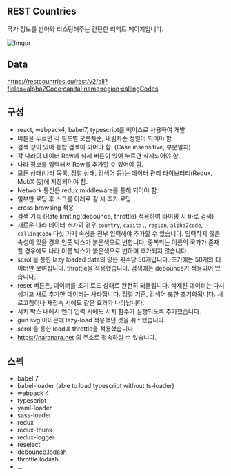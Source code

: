 ## REST Countries

국가 정보를 받아와 리스팅해주는 간단한 리액트 페이지입니다.

![Imgur](https://i.imgur.com/zbFo03O.png)

## Data

https://restcountries.eu/rest/v2/all?fields=alpha2Code;capital;name;region;callingCodes

## 구성

- react, webpack4, babel7, typescript를 베이스로 사용하여 개발
- 버튼을 누르면 각 필드별 오름차순, 내림차순 정렬이 되어야 함.
- 검색 창이 있어 통합 검색이 되어야 함. (Case insensitive, 부분일치)
- 각 나라의 데이터 Row에 삭제 버튼이 있어 누르면 삭제되어야 함.
- 나라 정보를 입력해서 Row를 추가할 수 있어야 함.
- 모든 상태(나라 목록, 정렬 상태, 검색어 등)는 데이터 관리 라이브러리(Redux, MobX 등)에 저장되어야 함.
- Network 통신은 redux middleware를 통해 되어야 함.
- 일부만 로딩 후 스크롤 아래로 갈 시 추가 로딩
- cross browsing 적용
- 검색 기능 (Rate limiting(debounce, throttle) 적용하여 타이핑 시 바로 검색)
- 새로운 나라 데이터 추가의 경우 `country`, `capital`, `region`, `alpha2code`, `callingCode` 다섯 가지 속성을 전부 입력해야 추가할 수 있습니다. 입력하지 않은 속성이 있을 경우 인풋 박스가 붉은색으로 변합니다, 중복되는 이름의 국가가 존재할 경우에도 나라 이름 박스가 붉은색으로 변하며 추가되지 않습니다.
- scroll을 통한 lazy loaded data의 양은 횟수당 50개입니다. 초기에는 50개의 데이터만 보여집니다. throttle을 적용했습니다. 검색에는 debounce가 적용되어 있습니다.
- reset 버튼은, 데이터를 초기 로드 상태로 완전히 되돌립니다. 삭제된 데이터는 다시 생기고 새로 추가한 데이터는 사라집니다. 정렬 기준, 검색어 또한 초기화됩니다. 새로고침이나 재접속 시에도 같은 효과가 나타납니다.
- 서치 박스 내에서 엔터 입력 시에도 서치 함수가 실행되도록 추가했습니다.
- gun svg 아이콘에 lazy-load 적용했던 것을 취소했습니다.
- scroll을 통한 load에 throttle을 적용했습니다.
- https://naranara.net 의 주소로 접속하실 수 있습니다.

## 스펙
- babel 7
- babel-loader (able to load typescript without ts-loader)
- webpack 4
- typescript
- yaml-loader
- sass-loader
- redux
- redux-thunk
- redux-logger
- reselect
- debounce.lodash
- throttle.lodash
- ...
